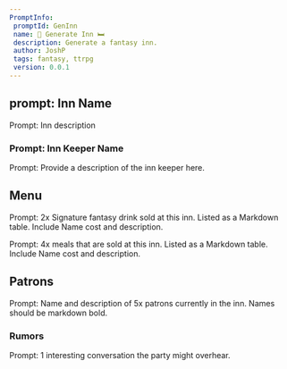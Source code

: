 ```yaml
---
PromptInfo:
 promptId: GenInn
 name: 🍻 Generate Inn 🛏️
 description: Generate a fantasy inn. 
 author: JoshP
 tags: fantasy, ttrpg
 version: 0.0.1
---
```


## prompt: Inn Name
Prompt: Inn description

### Prompt: Inn Keeper Name 
Prompt: Provide a description of the inn keeper here. 

## Menu
Prompt: 2x Signature fantasy drink sold at this inn. Listed as a Markdown table. Include Name cost and description. 

Prompt: 4x meals that are sold at this inn. Listed as a Markdown table. Include Name cost and description. 

## Patrons
Prompt: Name and description of 5x patrons currently in the inn. Names should be markdown bold. 

### Rumors
Prompt: 1 interesting conversation the party might overhear.

